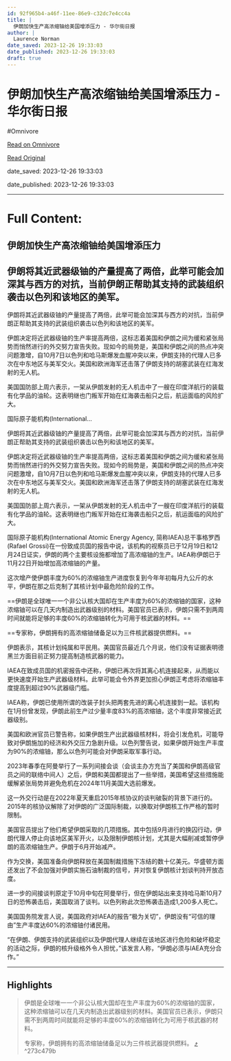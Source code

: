 ```yaml
---
id: 92f965b4-a46f-11ee-86e9-c32dc7e4cc4a
title: |
  伊朗加快生产高浓缩铀给美国增添压力 - 华尔街日报
author: |
  Laurence Norman
date_saved: 2023-12-26 19:33:03
date_published: 2023-12-26 19:33:03
draft: true
---
```


# 伊朗加快生产高浓缩铀给美国增添压力 - 华尔街日报
#Omnivore

[Read on Omnivore](https://omnivore.app/me/-18ca982a5fc)

[Read Original](https://cn.wsj.com/amp/articles/%E4%BC%8A%E6%9C%97%E5%8A%A0%E5%BF%AB%E7%94%9F%E4%BA%A7%E9%AB%98%E6%B5%93%E7%BC%A9%E9%93%80%E7%BB%99%E7%BE%8E%E5%9B%BD%E5%A2%9E%E6%B7%BB%E5%8E%8B%E5%8A%9B-094d8316)

date_saved: 2023-12-26 19:33:03

date_published: 2023-12-26 19:33:03

--- 

# Full Content: 

##  伊朗加快生产高浓缩铀给美国增添压力

## 伊朗将其近武器级铀的产量提高了两倍，此举可能会加深其与西方的对抗，当前伊朗正帮助其支持的武装组织袭击以色列和该地区的美军。

伊朗将其近武器级铀的产量提高了两倍，此举可能会加深其与西方的对抗，当前伊朗正帮助其支持的武装组织袭击以色列和该地区的美军。

伊朗决定将近武器级铀的生产率提高两倍，这标志着美国和伊朗之间为缓和紧张局势而悄然进行的外交努力宣告失败。现如今的局势是，美国和伊朗之间的热点冲突问题激增，自10月7日以色列和哈马斯爆发血腥冲突以来，伊朗支持的代理人已多次在中东地区与美军交火。美国和欧洲海军还击落了伊朗支持的胡塞武装在红海发射的无人机。

美国国防部上周六表示，一架从伊朗发射的无人机击中了一艘在印度洋航行的装载有化学品的油轮。这表明继也门叛军开始在红海袭击船只之后，航运面临的风险扩大。

国际原子能机构(International...

伊朗将其近武器级铀的产量提高了两倍，此举可能会加深其与西方的对抗，当前伊朗正帮助其支持的武装组织袭击以色列和该地区的美军。

伊朗决定将近武器级铀的生产率提高两倍，这标志着美国和伊朗之间为缓和紧张局势而悄然进行的外交努力宣告失败。现如今的局势是，美国和伊朗之间的热点冲突问题激增，自10月7日以色列和哈马斯爆发血腥冲突以来，伊朗支持的代理人已多次在中东地区与美军交火。美国和欧洲海军还击落了伊朗支持的胡塞武装在红海发射的无人机。

美国国防部上周六表示，一架从伊朗发射的无人机击中了一艘在印度洋航行的装载有化学品的油轮。这表明继也门叛军开始在红海袭击船只之后，航运面临的风险扩大。

国际原子能机构(International Atomic Energy Agency, 简称IAEA)总干事格罗西(Rafael Grossi)在一份致成员国的报告中说，该机构的视察员已于12月19日和12月24日证实，伊朗的两个主要核设施都增加了高浓缩铀的生产。IAEA称伊朗已于11月22日开始增加高浓缩铀的产量。

这次增产使伊朗丰度为60%的浓缩铀生产进度恢复到今年年初每月九公斤的水平，伊朗在那之后克制了其核计划中最危险阶段的工作。

==伊朗是全球唯一一个非公认核大国却在生产丰度为60%的浓缩铀的国家，这种浓缩铀可以在几天内制造出武器级别的材料。美国官员已表示，伊朗只需不到两周时间就能将足够的丰度60%的浓缩铀转化为可用于核武器的材料。==

==专家称，伊朗拥有的高浓缩铀储备足以为三件核武器提供燃料。==

伊朗表示，其核计划纯属和平民用。美国官员最近几个月说，他们没有证据表明德黑兰方面目前正努力提高制造核武器的能力。

IAEA在致成员国的机密报告中还称，伊朗已再次将其离心机连接起来，从而能以更快速度开始生产武器级材料。此举可能会令外界更加担心伊朗正考虑将浓缩铀丰度提高到超过90%武器级门槛。

IAEA称，伊朗已使用所谓的改装子封头把两套先进的离心机连接到一起。该机构在1月份曾发现，伊朗此前生产过少量丰度83%的高浓缩铀，这个丰度非常接近武器级别。

美国和欧洲官员已警告称，如果伊朗生产出武器级核材料，将会引发危机，可能导致对伊朗施加的经济和外交压力急剧升级。以色列警告说，如果伊朗开始生产丰度为90%的浓缩铀，那么以色列可能会对伊朗采取军事行动。

2023年春季在阿曼举行了一系列间接会谈（会谈主办方充当了美国和伊朗高级官员之间的联络中间人）之后，伊朗和美国都提出了一些举措，美国希望这些措施能缓解紧张局势并避免危机在2024年11月美国大选前爆发。

这一外交行动是在2022年夏天重启2015年核协议的谈判破裂的背景下进行的。2015年的核协议解除了对伊朗的广泛国际制裁，以换取对伊朗核工作严格的暂时限制。

美国官员提出了他们希望伊朗采取的几项措施。其中包括9月进行的换囚行动，伊朗代理人停止向该地区美军开火，以及限制伊朗核计划，尤其是大幅削减或暂停伊朗的高浓缩铀生产。伊朗于6月开始减产。

作为交换，美国准备向伊朗释放在美国制裁措施下冻结的数十亿美元。华盛顿方面还发出了不会加强对伊朗实施石油制裁的信号，并对恢复伊朗核计划谈判持开放态度。

进一步的间接谈判原定于10月中旬在阿曼举行，但在伊朗站出来支持哈马斯10月7日的恐怖袭击后，美国取消了谈判。以色列称此次恐怖袭击造成1,200多人死亡。

美国国务院发言人说，美国政府对IAEA的报告“极为关切”，伊朗没有“可信的理由”生产丰度达60%的浓缩铀付诸民用。

“在伊朗、伊朗支持的武装组织以及伊朗代理人继续在该地区进行危险和破坏稳定的活动之际，伊朗的核升级格外令人担忧，”该发言人称，“伊朗必须与IAEA充分合作。”

---

## Highlights

> 伊朗是全球唯一一个非公认核大国却在生产丰度为60%的浓缩铀的国家，这种浓缩铀可以在几天内制造出武器级别的材料。美国官员已表示，伊朗只需不到两周时间就能将足够的丰度60%的浓缩铀转化为可用于核武器的材料。
> 
> 专家称，伊朗拥有的高浓缩铀储备足以为三件核武器提供燃料。 [⤴️](https://omnivore.app/me/-18ca982a5fc#273c479b-e3d8-4b7d-b90f-379c16ddc32f)  ^273c479b

